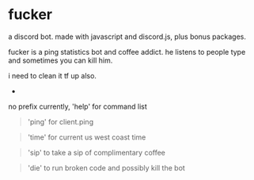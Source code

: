 # fucker
a discord bot. made with javascript and discord.js, plus bonus packages.

fucker is a ping statistics bot and coffee addict. he listens to people type and
sometimes you can kill him.

i need to clean it tf up also.

-

no prefix currently, 'help' for command list

> 'ping' for client.ping

> 'time' for current us west coast time

> 'sip' to take a sip of complimentary coffee

> 'die' to run broken code and possibly kill the bot
